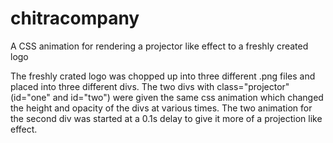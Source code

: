 # chitracompany
A CSS animation for rendering a projector like effect to a freshly created logo

The freshly crated logo was chopped up into three different .png files and placed into three different divs.
The two divs with class="projector" (id="one" and id="two") were given the same css animation which changed the height and opacity of the divs at various times. The two animation for the second div was started at a 0.1s delay to give it more of a projection like effect.
